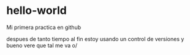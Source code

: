 # hello-world
Mi primera practica en github

despues de tanto tiempo al fin estoy usando un control de versiones y bueno vere que tal me va o/
